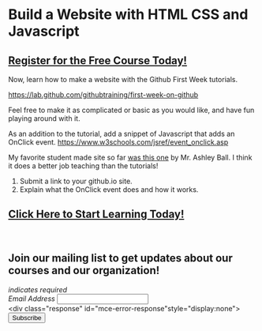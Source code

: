 # Build a Website with HTML CSS and Javascript
##  [Register for the Free Course Today!](https://roppers.thinkific.com/courses/computing-fundamentals)
Now, learn how to make a website with the Github First Week tutorials.

<https://lab.github.com/githubtraining/first-week-on-github>

Feel free to make it as complicated or basic as you would like, and have fun playing around with it. 
   
As an addition to the tutorial, add a snippet of Javascript that adds an OnClick event.
<https://www.w3schools.com/jsref/event_onclick.asp>

My favorite student made site so far [was this one](https://mrashleyball.github.io/Roppers-Computing-Fundamentals-Build-a-Website-with-HTML-CSS-and-Javascript/) by Mr. Ashley Ball. I think it does a better job teaching than the tutorials! 

1. Submit a link to your github.io site.
2. Explain what the OnClick event does and how it works. 

##  [Click Here to Start Learning Today!](https://roppers.thinkific.com/courses/computing-fundamentals)
<br><div id="mc_embed_signup"><form action="https://gmail.us5.list-manage.com/subscribe/post?u=4d03cc5db483966f7e0fe17cc&amp;id=8d9620c4b7" method="post" id="mc-embedded-subscribe-form" name="mc-embedded-subscribe-form" class="validate" target="_blank" novalidate>  <div id="mc_embed_signup_scroll"><h2>Join our mailing list to get updates about our courses and our organization!</h2><div class="indicates-required"><span class="asterisk">*</span> indicates required</div><div class="mc-field-group">	<label for="mce-EMAIL">Email Address  <span class="asterisk">*</span></label>	<input type="email" value="" name="EMAIL" class="required email" id="mce-EMAIL"></div>	<div id="mce-responses" class="clear">		<div class="response" id="mce-error-response"style="display:none"></div>		<div class="response" id="mce-success-response" style="display:none"></div>	</div>    <!-- real people should not fill this in and expect good things - do not remove this or risk form bot signups-->    <div style="position: absolute; left: -5000px;" aria-hidden="true"><input type="text" name="b_4d03cc5db483966f7e0fe17cc_8d9620c4b7" tabindex="-1" value=""></div>    <div class="clear"><input type="submit" value="Subscribe" name="subscribe" id="mc-embedded-subscribe" class="button"></div>    </div></form></div><script type="text/javascript" src="//s3.amazonaws.com/downloads.mailchimp.com/js/mc-validate.js"></script><script type="text/javascript">(function($) {window.fnames = new Array(); window.ftypes = newArray();fnames[0]="EMAIL";ftypes[0]="email";}(jQuery));var $mcj = jQuery.noConflict(true);</script><!--End mc_embed_signup-->